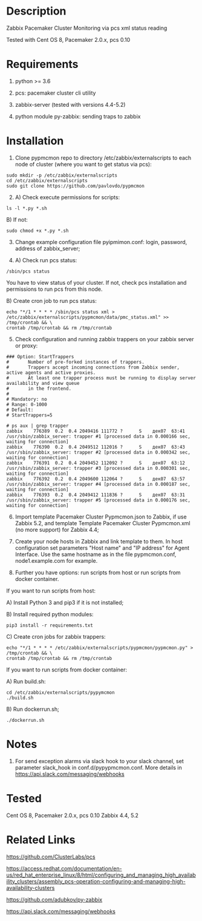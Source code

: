 Description
===========
Zabbix Pacemaker Cluster Monitoring via pcs xml status reading

Tested with Cent OS 8, Pacemaker 2.0.x, pcs 0.10


Requirements
============

1) python >= 3.6

2) pcs: pacemaker cluster cli utility

3) zabbix-server (tested with versions 4.4-5.2)

4) python module py-zabbix: sending traps to zabbix


Installation
============
1) Clone pypmcmon repo to directory /etc/zabbix/externalscripts to each node of cluster (where you want to get status via pcs):
```
sudo mkdir -p /etc/zabbix/externalscripts
cd /etc/zabbix/externalscripts
sudo git clone https://github.com/pavlovdo/pypmcmon
```

2) A) Check execute permissions for scripts:
```
ls -l *.py *.sh
```
B) If not:
```
sudo chmod +x *.py *.sh
```

3) Change example configuration file pyipmimon.conf: login, password, address of zabbix_server;

4) A) Check run pcs status:
```
/sbin/pcs status
```
You have to view status of your cluster. If not, check pcs installation and permissions to run pcs from this node.

B) Create cron job to run pcs status:
```
echo "*/1 * * * * /sbin/pcs status xml > /etc/zabbix/externalscripts/pypmcmon/data/pmc_status.xml" >> /tmp/crontab && \
crontab /tmp/crontab && rm /tmp/crontab
```

5) Check configuration and running zabbix trappers on your zabbix server or proxy:
```
### Option: StartTrappers
#       Number of pre-forked instances of trappers.
#       Trappers accept incoming connections from Zabbix sender, active agents and active proxies.
#       At least one trapper process must be running to display server availability and view queue
#       in the frontend.
#
# Mandatory: no
# Range: 0-1000
# Default:
# StartTrappers=5
```
```
# ps aux | grep trapper
zabbix    776389  0.2  0.4 2049416 111772 ?      S    дек07  63:41 /usr/sbin/zabbix_server: trapper #1 [processed data in 0.000166 sec, waiting for connection]
zabbix    776390  0.2  0.4 2049512 112016 ?      S    дек07  63:43 /usr/sbin/zabbix_server: trapper #2 [processed data in 0.000342 sec, waiting for connection]
zabbix    776391  0.2  0.4 2049452 112092 ?      S    дек07  63:12 /usr/sbin/zabbix_server: trapper #3 [processed data in 0.000301 sec, waiting for connection]
zabbix    776392  0.2  0.4 2049600 112064 ?      S    дек07  63:57 /usr/sbin/zabbix_server: trapper #4 [processed data in 0.000187 sec, waiting for connection]
zabbix    776393  0.2  0.4 2049412 111836 ?      S    дек07  63:31 /usr/sbin/zabbix_server: trapper #5 [processed data in 0.000176 sec, waiting for connection]
```

6) Import template Pacemaker Cluster Pypmcmon.json to Zabbix, if use Zabbix 5.2,
and template Template Pacemaker Cluster Pypmcmon.xml (no more support) for Zabbix 4.4;

7) Create your node hosts in Zabbix and link template to them.
In host configuration set parameters "Host name" and "IP address" for Agent Interface.
Use the same hostname as in the file pypmcmon.conf, node1.example.com for example.

8) Further you have options: run scripts from host or run scripts from docker container.

If you want to run scripts from host:

A) Install Python 3 and pip3 if it is not installed;

B) Install required python modules:
```
pip3 install -r requirements.txt
```

C) Create cron jobs for zabbix trappers:
```
echo "*/1 * * * * /etc/zabbix/externalscripts/pypmcmon/pypmcmon.py" > /tmp/crontab && \
crontab /tmp/crontab && rm /tmp/crontab
```

If you want to run scripts from docker container:

A) Run build.sh:
```
cd /etc/zabbix/externalscripts/pypymcmon
./build.sh
```

B) Run dockerrun.sh;
```
./dockerrun.sh
```


Notes
======
1) For send exception alarms via slack hook to your slack channel, set parameter slack_hook in conf.d/pypypmcmon.conf.
More details in https://api.slack.com/messaging/webhooks


Tested
======
Cent OS 8, Pacemaker 2.0.x, pcs 0.10
Zabbix 4.4, 5.2


Related Links
=============
https://github.com/ClusterLabs/pcs

https://access.redhat.com/documentation/en-us/red_hat_enterprise_linux/8/html/configuring_and_managing_high_availability_clusters/assembly_pcs-operation-configuring-and-managing-high-availability-clusters

https://github.com/adubkov/py-zabbix

https://api.slack.com/messaging/webhooks
